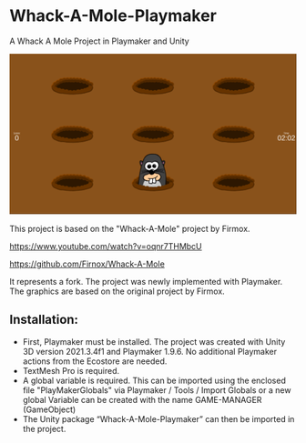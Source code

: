 # Whack-A-Mole-Playmaker
A Whack A Mole Project in Playmaker and Unity

![Screenshot](https://github.com/RalfGeiger/Whack-A-Mole-Playmaker/blob/main/Screenshot.PNG)

This project is based on the "Whack-A-Mole" project by Firmox.

https://www.youtube.com/watch?v=oqnr7THMbcU

https://github.com/Firnox/Whack-A-Mole

It represents a fork. The project was newly implemented with Playmaker. The graphics are based on the original project by Firmox.


## Installation:
* First, Playmaker must be installed. The project was created with Unity 3D version 2021.3.4f1 and Playmaker 1.9.6. No additional Playmaker actions from the Ecostore are needed.
* TextMesh Pro is required.
*	A global variable is required. This can be imported using the enclosed file "PlayMakerGlobals" via Playmaker / Tools / Import Globals or a new global Variable can be created with the name
GAME-MANAGER (GameObject)
*	The Unity package “Whack-A-Mole-Playmaker” can then be imported in the project.
